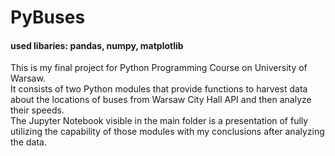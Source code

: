 # PyBuses
#### used libaries: pandas, numpy, matplotlib
This is my final project for Python Programming Course on University of Warsaw.        
It consists of two Python modules that provide functions to harvest data about the locations of buses from Warsaw City Hall API and then analyze their speeds.   
The Jupyter Notebook visible in the main folder is a presentation of fully utilizing the capability of those modules with my conclusions after analyzing the data.
